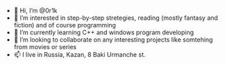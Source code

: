 - 👋 Hi, I’m @0r1k
- 👀 I’m interested in step-by-step stretegies, reading (mostly fantasy and fiction) and of course programming
- 🌱 I’m currently learning C++ and windows program developing
- 💞️ I’m looking to collaborate on any interesting projects like somtehing from movies or series
- 📫 I live in Russia, Kazan, 8 Baki Urmanche st.

<!---
0r1k/0r1k is a ✨ special ✨ repository because its `README.md` (this file) appears on your GitHub profile.
You can click the Preview link to take a look at your changes.
--->
